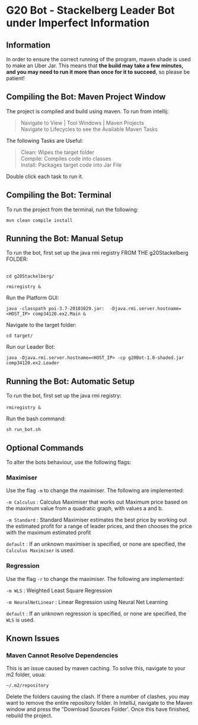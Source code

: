 # G20 Bot - Stackelberg Leader Bot under Imperfect Information

## Information 
In order to ensure the correct running of the program, maven shade is
used to make an Uber Jar. This means that **the build may take a few
minutes, and you may need to run it more than once for it to succeed**,
so please be patient!
## Compiling the Bot: Maven Project Window
The project is compiled and build using maven. To run from
intellij:
> Navigate to View | Tool Windows | Maven Projects <br> Navigate to
> Lifecycles to see the Available Maven Tasks

The following Tasks are Useful: 

> Clean: Wipes the target folder<br> Compile: Compiles code into classes
> <br> Install: Packages target code into Jar File

Double click each task to run it.  

## Compiling the Bot: Terminal 
To run the project from the terminal, run the following:

`mvn clean compile install`


## Running the Bot: Manual Setup
To run the bot, first set up the java rmi registry FROM THE
g20Stackelberg FOLDER: <br><br> 

`cd g20Stackelberg/`

`rmiregistry &`

Run the Platform GUI: <br>

`java -classpath poi-3.7-20101029.jar: 
-Djava.rmi.server.hostname=<HOST_IP> comp34120.ex2.Main &`

Navigate to the target folder: <br>

`cd target/`

Run our Leader Bot: <br>

`java -Djava.rmi.server.hostname=<HOST_IP> -cp g20Bot-1.0-shaded.jar
comp34120.ex2.Leader`


## Running the Bot: Automatic Setup

To run the bot, first set up the java rmi registry: <br><br>
`rmiregistry &`

Run the bash command: 

`sh run_bot.sh`

## Optional Commands
To alter the bots behaviour, use the following flags:

### Maximiser
Use the flag `-m` to change the maximiser. The following are
implemented:

`-m Calculus` : Calculus Maximiser that works out Maximum price based on
the maximum value from a quadratic graph, with values a and b.

`-m Standard` : Standard Maximiser estimates the best price by working
out the estimated profit for a range of leader prices, and then chooses
the price with the maximum estimated profit

`default` : If an unknown maximiser is specified, or none are specified,
the `Calculus Maximiser` is used.

### Regression
Use the flag `-r` to change the maximiser. The following are
implemented:

`-m WLS` : Weighted Least Square Regression

`-m NeuralNetLinear` : Linear Regression using Neural Net Learning

`default` : If an unknown regression is specified, or none are
specified, the `WLS` is used.

## Known Issues

### Maven Cannot Resolve Dependencies
This is an issue caused by maven caching. To solve this, navigate to
your m2 folder, usua:

`~/.m2/repository`

Delete the folders causing the clash. If there a number of clashes, you
may want to remove the entire repository folder. In IntelliJ, navigate
to the Maven window and press the "Download Sources Folder'. Once this
have finished, rebuild the project.


